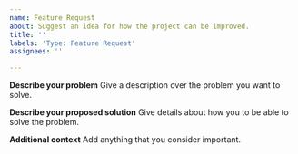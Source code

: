 ```yaml
---
name: Feature Request
about: Suggest an idea for how the project can be improved.
title: ''
labels: 'Type: Feature Request'
assignees: ''

---
```


**Describe your problem**
Give a description over the problem you want to solve.

**Describe your proposed solution**
Give details about how you to be able to solve the problem.

**Additional context**
Add anything that you consider important.
